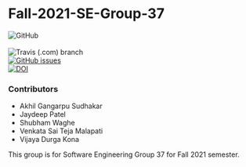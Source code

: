 # Fall-2021-SE-Group-37

![GitHub](https://img.shields.io/github/license/jpatel33/Fall-2021-SE-Group-37?color=blue) \
\
![Travis (.com) branch](https://img.shields.io/travis/com/jpatel33/Fall-2021-SE-Group-37/main) \
[![GitHub issues](https://img.shields.io/github/issues/jpatel33/Fall-2021-SE-Group-37)](https://github.com/jpatel33/Fall-2021-SE-Group-37/issues)\
[![DOI](https://zenodo.org/badge/401881478.svg)](https://zenodo.org/badge/latestdoi/401881478)

### Contributors
* Akhil Gangarpu Sudhakar
* Jaydeep Patel
* Shubham Waghe
* Venkata Sai Teja Malapati
* Vijaya Durga Kona

This group is for Software Engineering Group 37 for Fall 2021 semester.
